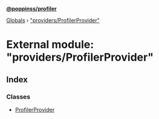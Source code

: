 **[@poppinss/profiler](../README.md)**

[Globals](../README.md) › ["providers/ProfilerProvider"](_providers_profilerprovider_.md)

# External module: "providers/ProfilerProvider"

## Index

### Classes

* [ProfilerProvider](../classes/_providers_profilerprovider_.profilerprovider.md)